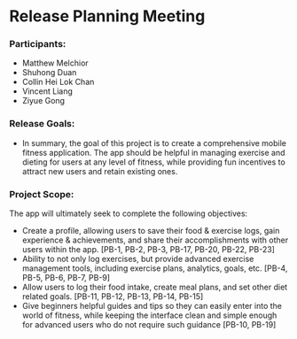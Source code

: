 # Release Planning Meeting

### Participants: 
* Matthew Melchior
* Shuhong Duan
* Collin Hei Lok Chan
* Vincent Liang
* Ziyue Gong

### Release Goals: 
* In summary, the goal of this project is to create a comprehensive mobile fitness application. The app should be helpful in managing exercise and dieting for users at any level of fitness, while providing fun incentives to attract new users and retain existing ones. 

### Project Scope: 
The app will ultimately seek to complete the following objectives:
* Create a profile, allowing users to save their food & exercise logs, gain experience & achievements, and share their accomplishments with other users within the app. [PB-1, PB-2, PB-3, PB-17, PB-20, PB-22, PB-23]
* Ability to not only log exercises, but provide advanced exercise management tools, including exercise plans, analytics, goals, etc. [PB-4, PB-5, PB-6, PB-7, PB-9]
* Allow users to log their food intake, create meal plans, and set other diet related goals. [PB-11, PB-12, PB-13, PB-14, PB-15]
* Give beginners helpful guides and tips so they can easily enter into the world of fitness, while keeping the interface clean and simple enough for advanced users who do not require such guidance [PB-10, PB-19]


